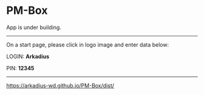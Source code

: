 # PM-Box 

App is under building.

---

On a start page, please click in logo image and enter data below:

LOGIN: **Arkadius**

PIN: **12345**

---

https://arkadius-wd.github.io/PM-Box/dist/
